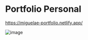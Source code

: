 # Portfolio Personal

https://miguelae-portfolio.netlify.app/

![image](https://github.com/Miguel-ae/portfolio.dev/assets/47482720/da3b6b8a-ffad-4120-afe8-819a7f321055)
